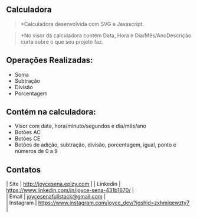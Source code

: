 ## Calculadora
> *Calculadora desenvolvida com SVG e Javascript.

> *No visor da calculadora contém Data, Hora e Dia/Mês/AnoDescrição curta sobre o que seu projeto faz.


## Operações Realizadas:
* Soma
* Subtração
* Divisão
* Porcentagem

## Contém na calculadora:
* Visor com data, hora/minuto/segundos e dia/mês/ano
* Botões AC
* Botões CE
* Botões de adição, subtração, divisão, porcentagem, igual, ponto e  números de 0 a 9


## Contatos


| Site      | http://joycesena.epizy.com                       |
| Linkedin  | https://www.linkedin.com/in/joyce-sena-431b1670/ |   
| Email     | joycesenafullstack@gmail.com                     |  
| Instagram | https://www.instagram.com/joyce_dev/?igshid=zxhmiqewzty7 |




